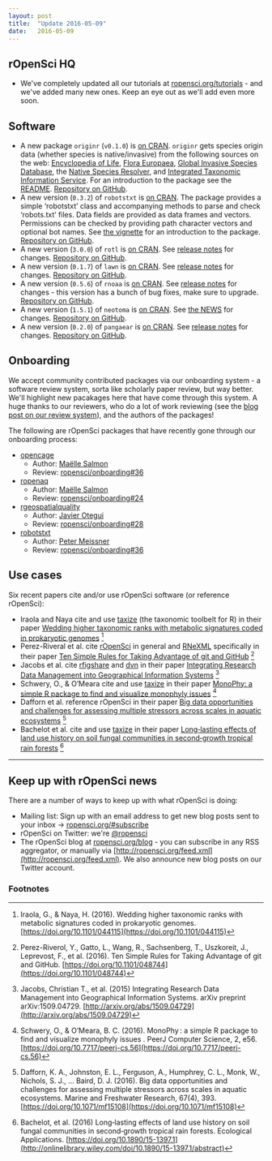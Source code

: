 ```yaml
---
layout: post
title:  "Update 2016-05-09"
date:   2016-05-09
---
```


## rOpenSci HQ

* We've completely updated all our tutorials at [ropensci.org/tutorials](https://ropensci.org/tutorials) - and we've added many new ones. Keep an eye out as we'll add even more soon.

## Software

* A new package `originr` (`v0.1.0`) is [on CRAN](http://cran.rstudio.com/web/packages/originr). `originr` gets species origin data (whether species is native/invasive) from the following sources on the web: [Encyclopedia of Life](http://eol.org), [Flora Europaea](http://rbg-web2.rbge.org.uk/FE/fe.html), [Global Invasive Species Database](http://www.iucngisd.org/gisds), the [Native Species Resolver](http://bien.nceas.ucsb.edu/bien/tools/nsr/nsr-ws/), and [Integrated Taxonomic Information Service](http://www.itis.gov/). For an introduction to the package see the [README](https://github.com/ropenscilabs/originr#originr). [Repository on GitHub][originr].
* A new version (`0.3.2`) of `robotstxt` is [on CRAN](http://cran.rstudio.com/web/packages/robotstxt). The package provides a simple ‘robotstxt’ class and accompanying methods to parse and check ‘robots.txt’ files. Data fields are provided as data frames and vectors. Permissions can be checked by providing path character vectors and optional bot names. See [the vignette](https://cran.rstudio.com/web/packages/robotstxt/vignettes/using_robotstxt.html) for an introduction to the package. [Repository on GitHub][robotstxt].
* A new version (`3.0.0`) of `rotl` is [on CRAN](http://cran.rstudio.com/web/packages/rotl). See [release notes](https://github.com/ropensci/rotl/releases/tag/v3.0.0) for changes. [Repository on GitHub][rotl].
* A new version (`0.1.7`) of `lawn` is [on CRAN](http://cran.rstudio.com/web/packages/lawn). See [release notes](https://github.com/ropensci/lawn/releases/tag/v0.1.7) for changes. [Repository on GitHub][lawn].
* A new version (`0.5.6`) of `rnoaa` is [on CRAN](http://cran.rstudio.com/web/packages/rnoaa). See [release notes](https://github.com/ropensci/rnoaa/releases/tag/v0.5.6) for changes - this version has a bunch of bug fixes, make sure to upgrade. [Repository on GitHub][rnoaa].
* A new version (`1.5.1`) of `neotoma` is [on CRAN](http://cran.rstudio.com/web/packages/neotoma). See [the NEWS](https://github.com/ropensci/neotoma/blob/master/NEWS#L1-L5) for changes. [Repository on GitHub][neotoma].
* A new version (`0.2.0`) of `pangaear` is [on CRAN](http://cran.rstudio.com/web/packages/pangaear). See [release notes](https://github.com/ropensci/pangaear/releases/tag/v0.2.0) for changes. [Repository on GitHub][pangaear].

## Onboarding

We accept community contributed packages via our onboarding system - a software review system, sorta like scholarly paper review, but way better. We'll highlight new pacakages here that have come through this system. A huge thanks to our reviewers, who do a lot of work reviewing (see the [blog post on our review system](https://ropensci.org/blog/2016/03/28/software-review)), and the authors of the packages!

The following are rOpenSci packages that have recently gone through our onboarding process:

* [opencage][opencage]
    * Author: [Maëlle Salmon](https://github.com/masalmon)
    * Review: [ropensci/onboarding#36](https://github.com/ropensci/onboarding/issues/36)
* [ropenaq][ropenaq]
    * Author: [Maëlle Salmon](https://github.com/masalmon)
    * Review: [ropensci/onboarding#24](https://github.com/ropensci/onboarding/issues/24)
* [rgeospatialquality][rgeospatialquality]
    * Author: [Javier Otegui](https://github.com/jotegui)
    * Review: [ropensci/onboarding#28](https://github.com/ropensci/onboarding/issues/28)
* [robotstxt][robotstxt]
    * Author: [Peter Meissner](https://github.com/petermeissner)
    * Review: [ropensci/onboarding#36](https://github.com/ropensci/onboarding/issues/36)

## Use cases

Six recent papers cite and/or use rOpenSci software (or reference rOpenSci):

* Iraola and Naya cite and use [taxize][taxize] (the taxonomic toolbelt for R) in their paper [Wedding higher taxonomic ranks with metabolic signatures coded in prokaryotic genomes](https://doi.org/10.1101/044115) [^1]
* Perez-Riveral et al. cite [rOpenSci](https://ropensci.org/) in general and [RNeXML][rnexml] specifically in their paper [Ten Simple Rules for Taking Advantage of git and GitHub](https://doi.org/10.1101/048744) [^2]
* Jacobs et al. cite [rfigshare][rfigshare] and [dvn][dvn] in their paper [Integrating Research Data Management into Geographical Information Systems](http://arxiv.org/abs/1509.04729) [^3]
* Schwery, O., & O’Meara cite and use [taxize][taxize] in their paper [MonoPhy: a simple R package to find and visualize monophyly issues](https://doi.org/10.7717/peerj-cs.56) [^4]
* Dafforn et al. reference rOpenSci in their paper [Big data opportunities and challenges for assessing multiple stressors across scales in aquatic ecosystems](https://doi.org/10.1071/mf15108) [^5]
* Bachelot et al. cite and use [taxize][taxize] in their paper [Long‐lasting effects of land use history on soil fungal communities in second‐growth tropical rain forests](http://onlinelibrary.wiley.com/doi/10.1890/15-1397.1/abstract) [^6]

-----------------------------

## Keep up with rOpenSci news

There are a number of ways to keep up with what rOpenSci is doing:

* Mailing list: Sign up with an email address to get new blog posts sent to your inbox -> [ropensci.org/#subscribe](http://ropensci.org/#subscribe)
* rOpenSci on Twitter: we're [@ropensci](https://twitter.com/ropensci)
* The rOpenSci blog at [ropensci.org/blog](http://ropensci.org/blog) - you can subscribe in any RSS aggregator, or manually via [http://ropensci.org/feed.xml](http://ropensci.org/feed.xml). We also announce new blog posts on our Twitter account.

[robotstxt]: https://github.com/ropenscilabs/robotstxt
[originr]: https://github.com/ropenscilabs/originr
[rotl]: https://github.com/ropensci/rotl
[lawn]: https://github.com/ropensci/lawn
[taxize]: https://github.com/ropensci/taxize
[rnoaa]: https://github.com/ropensci/rnoaa
[rnexml]: https://github.com/ropensci/RNeXML
[neotoma]: https://github.com/ropensci/neotoma
[pangaear]: https://github.com/ropensci/pangaear
[rplos]: https://github.com/ropensci/rplos
[opencage]: https://github.com/ropenscilabs/opencage
[ropenaq]: https://github.com/ropenscilabs/ropenaq
[rgeospatialquality]: https://github.com/ropenscilabs/rgeospatialquality
[robotstxt]: https://github.com/ropenscilabs/robotstxt
[rfigshare]: https://github.com/ropensci/rfigshare
[dvn]: https://github.com/ropensci/dvn

### Footnotes

[^1]: Iraola, G., & Naya, H. (2016). Wedding higher taxonomic ranks with metabolic signatures coded in prokaryotic genomes. [https://doi.org/10.1101/044115](https://doi.org/10.1101/044115)
[^2]: Perez-Riverol, Y., Gatto, L., Wang, R., Sachsenberg, T., Uszkoreit, J., Leprevost, F., et al. (2016). Ten Simple Rules for Taking Advantage of git and GitHub. [https://doi.org/10.1101/048744](https://doi.org/10.1101/048744)
[^3]: Jacobs, Christian T., et al. (2015) Integrating Research Data Management into Geographical Information Systems. arXiv preprint arXiv:1509.04729. [http://arxiv.org/abs/1509.04729](http://arxiv.org/abs/1509.04729)
[^4]: Schwery, O., & O’Meara, B. C. (2016).  MonoPhy : a simple R package to find and visualize monophyly issues . PeerJ Computer Science, 2, e56. [https://doi.org/10.7717/peerj-cs.56](https://doi.org/10.7717/peerj-cs.56)
[^5]: Dafforn, K. A., Johnston, E. L., Ferguson, A., Humphrey, C. L., Monk, W., Nichols, S. J., … Baird, D. J. (2016). Big data opportunities and challenges for assessing multiple stressors across scales in aquatic ecosystems. Marine and Freshwater Research, 67(4), 393. [https://doi.org/10.1071/mf15108](https://doi.org/10.1071/mf15108)
[^6]: Bachelot, et al. (2016) Long‐lasting effects of land use history on soil fungal communities in second‐growth tropical rain forests. Ecological Applications. [https://doi.org/10.1890/15-1397.1](http://onlinelibrary.wiley.com/doi/10.1890/15-1397.1/abstract)

